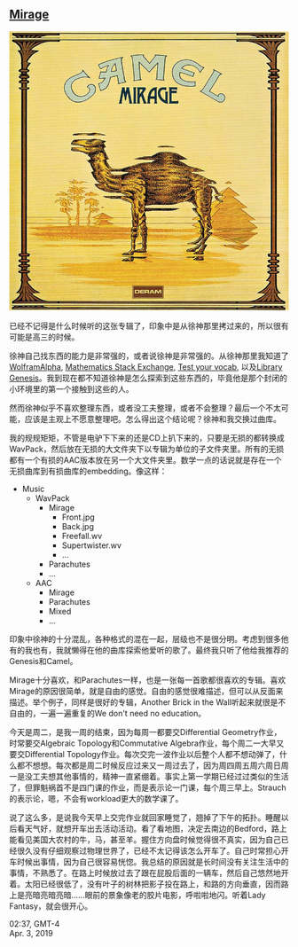 ## [Mirage](https://en.wikipedia.org/wiki/Mirage_(Camel_album))

<img src="Mirage.jpg" alt="Cover" width="600">

已经不记得是什么时候听的这张专辑了，印象中是从徐神那里拷过来的，所以很有可能是高三的时候。

徐神自己找东西的能力是非常强的，或者说徐神是非常强的。从徐神那里我知道了[WolframAlpha](https://www.wolframalpha.com), [Mathematics Stack Exchange](https://math.stackexchange.com), [Test your vocab](http://testyourvocab.com), 以及[Library Genesis](http://gen.lib.rus.ec)。我到现在都不知道徐神是怎么探索到这些东西的，毕竟他是那个封闭的小环境里的第一个接触到这些的人。

然而徐神似乎不喜欢整理东西，或者没工夫整理，或者不会整理？最后一个不太可能，应该是主观上不愿意整理吧。怎么得出这个结论呢？徐神和我交换过曲库。

我的规规矩矩，不管是电驴下下来的还是CD上扒下来的，只要是无损的都转换成WavPack，然后放在无损的大文件夹下以专辑为单位的子文件夹里。所有的无损都有一个有损的AAC版本放在另一个大文件夹里。数学一点的话说就是存在一个无损曲库到有损曲库的embedding。像这样：

- Music
	- WavPack
		- Mirage
			- Front.jpg
			- Back.jpg
			- Freefall.wv
			- Supertwister.wv
			- ...
		- Parachutes
		- ...
	- AAC
		- Mirage
		- Parachutes
		- Mixed
		- ...

印象中徐神的十分混乱，各种格式的混在一起，层级也不是很分明。考虑到很多他有的我也有，我就懒得在他的曲库探索他爱听的歌了。最终我只听了他给我推荐的Genesis和Camel。

Mirage十分喜欢，和Parachutes一样，也是一张每一首歌都很喜欢的专辑。喜欢Mirage的原因很简单，就是自由的感觉。自由的感觉很难描述，但可以从反面来描述。举个例子，同样是很好的专辑，Another Brick in the Wall听起来就很是不自由的，一遍一遍重复的We don't need no education。

今天是周二，是我一周的结束，因为每周一都要交Differential Geometry作业，时常要交Algebraic Topology和Commutative Algebra作业，每个周二一大早又要交Differential Topology作业。每次交完一波作业以后整个人都不想动弹了，什么都不想想。每次都是周二时候反应过来又一周过去了，因为周四周五周六周日周一是没工夫想其他事情的，精神一直紧绷着。事实上第一学期已经过过类似的生活了，但罪魁祸首不是四门课的作业，而是表示论一门课，每个周三早上。Strauch的表示论，嗯，不会有workload更大的数学课了。

说了这么多，是说我今天早上交完作业就回家睡觉了，翘掉了下午的拓扑。睡醒以后看天气好，就想开车出去活动活动。看了看地图，决定去南边的Bedford，路上能看见美国大农村的牛，马，甚至羊。握住方向盘时候觉得很不真实，因为自己已经很久没有仔细观察过物理世界了，已经不太记得该怎么开车了。自己时常担心开车时候出事情，因为自己很容易恍惚。我总结的原因就是长时间没有关注生活中的事情，不熟悉了。在路上时候放过去了跟在屁股后面的一辆车，然后自己悠然地开着。太阳已经很低了，没有叶子的树林把影子投在路上，和路的方向垂直，因而路上是亮暗亮暗亮暗……眼前的景象像老的胶片电影，呼啦啦地闪。听着Lady Fantasy，就会很开心。

02:37, GMT-4  
Apr. 3, 2019